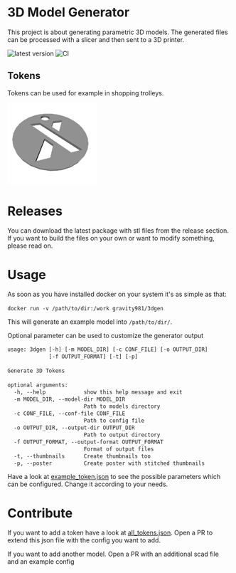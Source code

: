 # 3D Model Generator
This project is about generating parametric 3D models. The generated files can be processed with a slicer and then sent to a 3D printer. 

![latest version](https://img.shields.io/github/v/release/gravity981/3d_model_generator)
![CI](https://github.com/gravity981/3d_model_generator/actions/workflows/continous_integration.yml/badge.svg)

## Tokens
Tokens can be used for example in shopping trolleys.

<img src="example.png" alt="example token" width="200"/>


# Releases
You can download the latest package with stl files from the release section. If you want to build the files on your own or want to modify something, please read on.


# Usage
As soon as you have installed docker on your system it's as simple as that:

`docker run -v /path/to/dir:/work gravity981/3dgen`

This will generate an example model into `/path/to/dir/`.

Optional parameter can be used to customize the generator output
```
usage: 3dgen [-h] [-m MODEL_DIR] [-c CONF_FILE] [-o OUTPUT_DIR]
             [-f OUTPUT_FORMAT] [-t] [-p]

Generate 3D Tokens

optional arguments:
  -h, --help            show this help message and exit
  -m MODEL_DIR, --model-dir MODEL_DIR
                        Path to models directory
  -c CONF_FILE, --conf-file CONF_FILE
                        Path to config file
  -o OUTPUT_DIR, --output-dir OUTPUT_DIR
                        Path to output directory
  -f OUTPUT_FORMAT, --output-format OUTPUT_FORMAT
                        Format of output files
  -t, --thumbnails      Create thumbnails too
  -p, --poster          Create poster with stitched thumbnails
```

Have a look at [example_token.json](config/example_token.json) to see the possible parameters which can be configured. Change it according to your needs.


# Contribute
If you want to add a token have a look at [all_tokens.json](config/all_tokens.json). Open a PR to extend this json file with the config you want to add.

If you want to add another model. Open a PR with an additional scad file and an example config